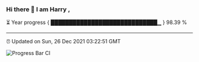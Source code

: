 ### Hi there 👋 I am Harry , 

⏳ Year progress { █████████████████████████████▁ } 98.39 %

---

⏰ Updated on Sun, 26 Dec 2021 03:22:51 GMT

![Progress Bar CI](https://github.com/duykhang68/duykhang68/workflows/Progress%20Bar%20CI/badge.svg)
